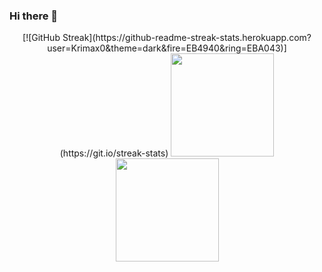 ### Hi there 👋

<!--
**Krimax0/Krimax0** is a ✨ _special_ ✨ repository because its `README.md` (this file) appears on your GitHub profile.

Here are some ideas to get you started:

- 🔭 I’m currently working on ...
- 🌱 I’m currently learning ...
- 👯 I’m looking to collaborate on ...
- 🤔 I’m looking for help with ...
- 💬 Ask me about ...
- 📫 How to reach me: ...
- 😄 Pronouns: ...
- ⚡ Fun fact: ...
-->

<div align="center">
[![GitHub Streak](https://github-readme-streak-stats.herokuapp.com?user=Krimax0&theme=dark&fire=EB4940&ring=EBA043)](https://git.io/streak-stats)
    <img height=165 src="https://github-readme-stats.vercel.app/api?username=etztrefis&count_private=true&theme=radical&show_icons=true">
    <img height=165 src="https://github-readme-stats.vercel.app/api/top-langs/?username=etztrefis&theme=radical&layout=compact">
<div/>
